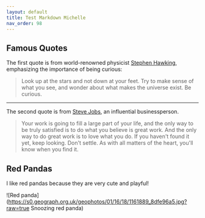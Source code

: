 ```yaml
---
layout: default
title: Test Markdown Michelle
nav_order: 98
---
```


## Famous Quotes

The first quote is from world-renowned physicist [Stephen Hawking](https://www.brainyquote.com/quotes/stephen_hawking_627123?src=t_motivational), emphasizing the importance of being curious:
> Look up at the stars and not down at your feet. Try to make sense of what you see, and wonder about what makes the universe exist. Be curious.

---

The second quote is from [Steve Jobs](https://www.brainyquote.com/quotes/steve_jobs_416859?src=t_inspirational), an influential businessperson.
> Your work is going to fill a large part of your life, and the only way to be truly satisfied is to do what you believe is great work. And the only way to do great work is to love what you do. If you haven't found it yet, keep looking. Don't settle. As with all matters of the heart, you'll know when you find it.

## Red Pandas

I like red pandas because they are very cute and playful! 

![Red panda](https://s0.geograph.org.uk/geophotos/01/16/18/1161889_8dfe96a5.jpg?raw=true Snoozing red panda)
